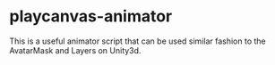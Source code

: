 # playcanvas-animator

This is a useful animator script that can be used similar fashion to the AvatarMask and Layers on Unity3d. 



